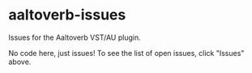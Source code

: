 # aaltoverb-issues
Issues for the Aaltoverb VST/AU plugin.

No code here, just issues! To see the list of open issues, click "Issues" above.
